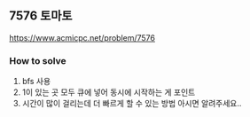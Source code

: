 ## 7576 토마토

https://www.acmicpc.net/problem/7576

### How to solve

1. bfs 사용
2. 1이 있는 곳 모두 큐에 넣어 동시에 시작하는 게 포인트
3. 시간이 많이 걸리는데 더 빠르게 할 수 있는 방법 아시면 알려주세요..